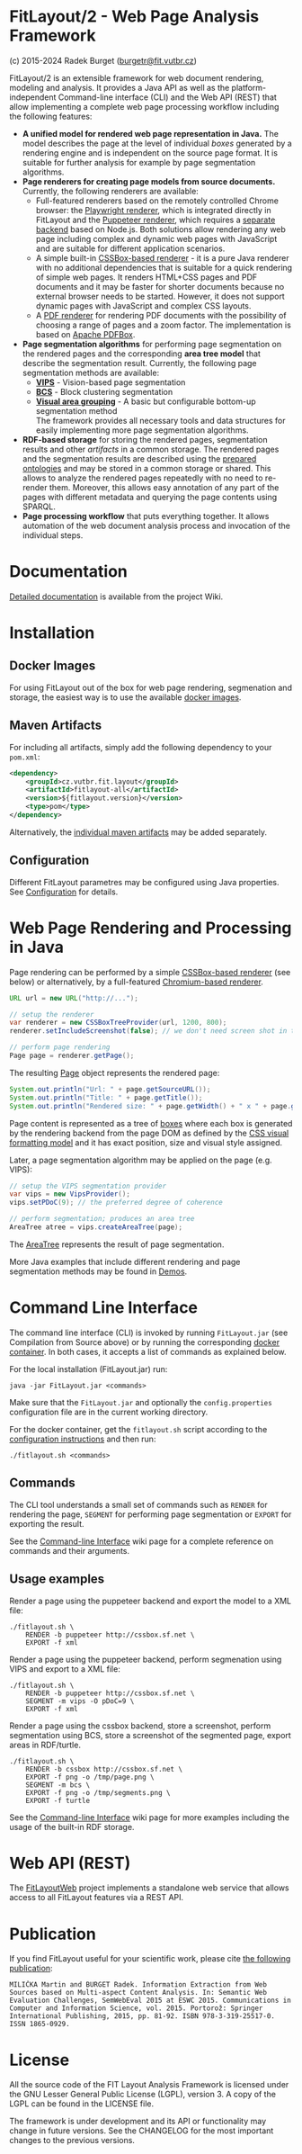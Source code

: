 # FitLayout/2 - Web Page Analysis Framework
(c) 2015-2024 Radek Burget (burgetr@fit.vutbr.cz)

FitLayout/2 is an extensible framework for web document rendering, modeling and analysis. It provides a Java API as well as the platform-independent Command-line interface (CLI) and the Web API (REST) that allow implementing a complete web page processing workflow including the following features:  

- **A unified model for rendered web page representation in Java.** The model describes the page at the level of individual *boxes* generated by a rendering engine and is independent on the source page format. It is suitable for further analysis for example by page segmentation algorithms.
- **Page renderers for creating page models from source documents.** Currently, the following renderers are available:
  - Full-featured renderers based on the remotely controlled Chrome browser: the [Playwright renderer](https://github.com/FitLayout/FitLayout/tree/main/fitlayout-render-playwright), which is integrated directly in FitLayout and the [Puppeteer renderer](https://github.com/FitLayout/FitLayout/tree/main/fitlayout-render-puppeteer), which requires a [separate backend](https://github.com/FitLayout/fitlayout-puppeteer) based on Node.js. Both solutions allow rendering any web page including complex and dynamic web pages with JavaScript and are suitable for different application scenarios.
  - A simple built-in [CSSBox-based renderer](https://github.com/FitLayout/FitLayout/tree/main/fitlayout-render-cssbox) - it is a pure Java renderer with no additional dependencies that is suitable for a quick rendering of simple web pages. It renders HTML+CSS pages and PDF documents and it may be faster for shorter documents because no external browser needs to be started. However, it does not support dynamic pages with JavaScript and complex CSS layouts.
  - A [PDF renderer](https://github.com/FitLayout/FitLayout/tree/main/fitlayout-render-pdf) for rendering PDF documents with the possibility of choosing a range of pages and a zoom factor. The implementation is based on [Apache PDFBox](https://pdfbox.apache.org/).
- **Page segmentation algorithms** for performing page segmentation on the rendered pages and the corresponding **area tree model** that describe the segmentation result. Currently, the following page segmentation methods are available:
  - **[VIPS](https://github.com/FitLayout/FitLayout/tree/main/fitlayout-segm-vips)** - Vision-based page segmentation
  - **[BCS](https://github.com/FitLayout/FitLayout/tree/main/fitlayout-segm-bcs)** - Block clustering segmentation 
  - **[Visual area grouping](https://github.com/FitLayout/FitLayout/tree/main/fitlayout-segm-base)** - A basic but configurable bottom-up segmentation method \
   The framework provides all necessary tools and data structures for easily implementing more page segmentation algorithms.
- **RDF-based storage** for storing the rendered pages, segmentation results and other *artifacts* in a common storage. The rendered pages and the segmentation results are described using the [prepared ontologies](https://github.com/FitLayout/FitLayout.github.io/tree/main/ontology) and may be stored in a common storage or shared. This allows to analyze the rendered pages repeatedly with no need to re-render them. Moreover, this allows easy annotation of any part of the pages with different metadata and querying the page contents using SPARQL.
- **Page processing workflow** that puts everything together. It allows automation of the web document analysis process and invocation of the individual steps.

# Documentation

[Detailed documentation](https://github.com/FitLayout/FitLayout/wiki) is available from the project Wiki.

# Installation

## Docker Images

For using FitLayout out of the box for web page rendering, segmenation and storage, the easiest way is to use the available [docker images](https://github.com/FitLayout/docker-images).

## Maven Artifacts

For including all artifacts, simply add the following dependency to your `pom.xml`:

```xml
<dependency>
    <groupId>cz.vutbr.fit.layout</groupId>
    <artifactId>fitlayout-all</artifactId>
    <version>${fitlayout.version}</version>
    <type>pom</type>
</dependency>
```

Alternatively, the [individual maven artifacts](https://search.maven.org/search?q=g:cz.vutbr.fit.layout) may be added separately.

## Configuration

Different FitLayout parametres may be configured using Java properties. See [Configuration](https://github.com/FitLayout/FitLayout/wiki/Installation#configuration) for details.


# Web Page Rendering and Processing in Java

Page rendering can be performed by a simple [CSSBox-based renderer](https://github.com/FitLayout/FitLayout/tree/main/fitlayout-render-cssbox) (see below) or alternatively, by a full-featured [Chromium-based renderer](https://github.com/FitLayout/FitLayout/tree/main/fitlayout-render-puppeteer).

```java
URL url = new URL("http://...");

// setup the renderer
var renderer = new CSSBoxTreeProvider(url, 1200, 800);
renderer.setIncludeScreenshot(false); // we don't need screen shot in this demo

// perform page rendering
Page page = renderer.getPage();
```

The resulting [Page](http://fitlayout.github.io/api/latest/cz/vutbr/fit/layout/model/Page.html) object represents the rendered page:

```java
System.out.println("Url: " + page.getSourceURL());
System.out.println("Title: " + page.getTitle());
System.out.println("Rendered size: " + page.getWidth() + " x " + page.getHeight() + " px");
```

Page content is represented as a tree of [boxes](http://fitlayout.github.io/api/latest/cz/vutbr/fit/layout/model/Box.html) where each box is generated by the rendering backend from the page DOM as defined by the [CSS visual formatting model](https://www.w3.org/TR/CSS22/visuren.html) and it has exact position, size and visual style assigned.

Later, a page segmentation algorithm may be applied on the page (e.g. VIPS):

```java
// setup the VIPS segmentation provider
var vips = new VipsProvider();
vips.setPDoC(9); // the preferred degree of coherence

// perform segmentation; produces an area tree
AreaTree atree = vips.createAreaTree(page);
```

The [AreaTree](http://fitlayout.github.io/api/latest/cz/vutbr/fit/layout/model/AreaTree.html) represents the result of page segmentation.

More Java examples that include different rendering and page segmentation methods may be found in [Demos](https://github.com/FitLayout/Demos).

# Command Line Interface

The command line interface (CLI) is invoked by running `FitLayout.jar` (see Compilation from Source above) or by running the corresponding [docker container](https://github.com/FitLayout/docker-images/tree/main/fitlayout-cli). In both cases, it accepts a list of commands as explained below.

For the local installation (FitLayout.jar) run:
```
java -jar FitLayout.jar <commands>
```
Make sure that the `FitLayout.jar` and optionally the `config.properties` configuration file are in the current working directory.

For the docker container, get the `fitlayout.sh` script according to the [configuration instructions](https://github.com/FitLayout/docker-images/tree/main/fitlayout-cli) and then run:

```
./fitlayout.sh <commands>
```

## Commands

The CLI tool understands a small set of commands such as `RENDER` for rendering the page, `SEGMENT` for performing page segmentation or `EXPORT` for exporting the result.

See the [Command-line Interface](https://github.com/FitLayout/FitLayout/wiki/Command-line-Interface) wiki page for a complete reference on commands and their arguments.

## Usage examples

Render a page using the puppeteer backend and export the model to a XML file:

```
./fitlayout.sh \
    RENDER -b puppeteer http://cssbox.sf.net \
    EXPORT -f xml
```

Render a page using the puppeteer backend, perform segmenation using VIPS and export to a XML file:

```
./fitlayout.sh \
    RENDER -b puppeteer http://cssbox.sf.net \
    SEGMENT -m vips -O pDoC=9 \
    EXPORT -f xml
```

Render a page using the cssbox backend, store a screenshot, perform segmentation using BCS, store a screenshot of the segmented page, export areas in RDF/turtle.

```
./fitlayout.sh \
    RENDER -b cssbox http://cssbox.sf.net \
    EXPORT -f png -o /tmp/page.png \
    SEGMENT -m bcs \
    EXPORT -f png -o /tmp/segments.png \
    EXPORT -f turtle
```

See the [Command-line Interface](https://github.com/FitLayout/FitLayout/wiki/Command-line-Interface) wiki page for more examples including the usage of the built-in RDF storage.

# Web API (REST)

The [FitLayoutWeb](https://github.com/FitLayout/FitLayoutWeb) project implements a standalone web service that allows access to all FitLayout features via a REST API.

# Publication

If you find FitLayout useful for your scientific work, please cite [the following publication](https://link.springer.com/chapter/10.1007/978-3-319-25518-7_7):

```
MILIČKA Martin and BURGET Radek. Information Extraction from Web Sources based on Multi-aspect Content Analysis. In: Semantic Web Evaluation Challenges, SemWebEval 2015 at ESWC 2015. Communications in Computer and Information Science, vol. 2015. Portorož: Springer International Publishing, 2015, pp. 81-92. ISBN 978-3-319-25517-0. ISSN 1865-0929.
```


# License

All the source code of the FIT Layout Analysis Framework is licensed under the GNU Lesser General
Public License (LGPL), version 3. A copy of the LGPL can be found 
in the LICENSE file.

The framework is under development and its API or functionality may change in future versions.
See the CHANGELOG for the most important changes to the previous versions.

